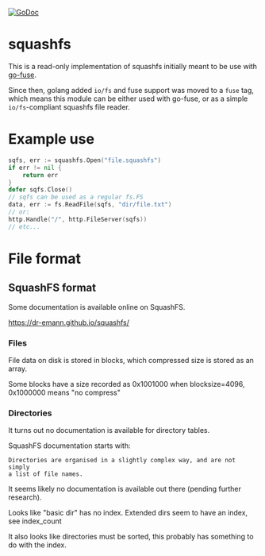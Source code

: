 [![GoDoc](https://godoc.org/github.com/KarpelesLab/squashfs?status.svg)](https://godoc.org/github.com/KarpelesLab/squashfs)

# squashfs

This is a read-only implementation of squashfs initially meant to be use with [go-fuse](https://github.com/hanwen/go-fuse/).

Since then, golang added `io/fs` and fuse support was moved to a `fuse` tag, which means this module can be either used with go-fuse, or as a simple `io/fs`-compliant squashfs file reader.

# Example use

```go
sqfs, err := squashfs.Open("file.squashfs")
if err != nil {
	return err
}
defer sqfs.Close()
// sqfs can be used as a regular fs.FS
data, err := fs.ReadFile(sqfs, "dir/file.txt")
// or:
http.Handle("/", http.FileServer(sqfs))
// etc...
```

# File format

## SquashFS format

Some documentation is available online on SquashFS.

https://dr-emann.github.io/squashfs/

### Files

File data on disk is stored in blocks, which compressed size is stored as an array.

Some blocks have a size recorded as 0x1001000 when blocksize=4096, 0x1000000 means "no compress"

### Directories

It turns out no documentation is available for directory tables.

SquashFS documentation starts with:

	Directories are organised in a slightly complex way, and are not simply
	a list of file names.

It seems likely no documentation is available out there (pending further research).

Looks like "basic dir" has no index. Extended dirs seem to have an index, see index_count

It also looks like directories must be sorted, this probably has something to do with the index.
